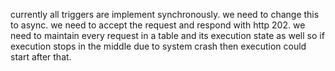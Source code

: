 
currently all triggers are implement synchronously. we need to change this to async.
we need to accept the request and respond with http 202. we need to maintain every request in a table and its execution state as well so if execution stops in the middle due to system crash then execution could start after that.